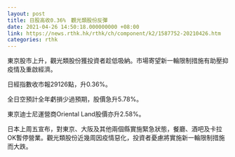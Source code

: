 ```yaml
---
layout: post
title: 日股高收0.36%　觀光類股份反彈
date: 2021-04-26 14:50:18.000000000 +08:00
link: https://news.rthk.hk/rthk/ch/component/k2/1587752-20210426.htm
categories: rthk
---
```


東京股市上升，觀光類股份獲投資者趁低吸納。市場寄望新一輪限制措施有助壓抑疫情及重啟經濟。

日經指數收市報29126點，升0.36%。

全日空預計全年虧損少過預期，股價急升5.78%。

東京迪士尼運營商Oriental Land股價亦升2.58%。

日本上周五宣布，對東京、大阪及其他兩個縣實施緊急狀態，餐廳、酒吧及卡拉OK暫停營業。觀光類股份近幾周因疫情惡化，投資者憂慮將實施新一輪限制措施而大跌。
